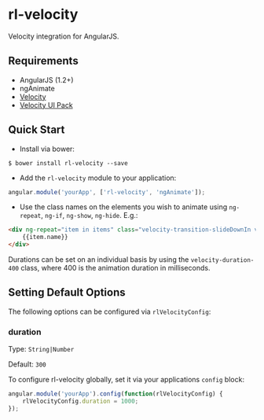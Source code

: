 rl-velocity
===========

Velocity integration for AngularJS.

## Requirements
* AngularJS (1.2+)
* ngAnimate
* [Velocity](https://github.com/julianshapiro/velocity)
* [Velocity UI Pack](https://github.com/julianshapiro/velocity)


## Quick Start

* Install via bower:

``` shell
$ bower install rl-velocity --save
```

* Add the `rl-velocity` module to your application:

``` Javascript
angular.module('yourApp', ['rl-velocity', 'ngAnimate']);
```


* Use the class names on the elements you wish to animate using `ng-repeat`, `ng-if`, `ng-show`, `ng-hide`. E.g.:

``` html
<div ng-repeat="item in items" class="velocity-transition-slideDownIn velocity-duration-400">
	{{item.name}}
</div>
```

Durations can be set on an individual basis by using the `velocity-duration-400` class, where 400 is the animation duration in milliseconds.

## Setting Default Options
The following options can be configured via `rlVelocityConfig`:

### duration
Type: `String|Number`

Default: `300`

To configure rl-velocity globally, set it via your applications `config` block:

``` Javascript
angular.module('yourApp').config(function(rlVelocityConfig) {
    rlVelocityConfig.duration = 1000;
});

```
